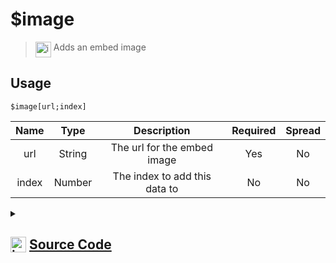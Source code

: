 # $image
> <img align="top" src="https://upload.wikimedia.org/wikipedia/commons/thumb/e/e4/Infobox_info_icon.svg/160px-Infobox_info_icon.svg.png?20150409153300" alt="image" width="25" height="auto"> Adds an embed image
## Usage
```
$image[url;index]
```
| Name | Type | Description | Required | Spread
| :---: | :---: | :---: | :---: | :---: |
url | String | The url for the embed image | Yes | No
index | Number | The index to add this data to | No | No
<details>
<summary>
    
## <img align="top" src="https://cdn4.iconfinder.com/data/icons/iconsimple-logotypes/512/github-512.png" alt="image" width="25" height="auto">  [Source Code](https://github.com/tryforge/ForgeScript-V2/blob/main/src/native/image.ts)
    
</summary>
    
```ts
import { ArgType, NativeFunction, Return } from "../structures"

export default new NativeFunction({
    name: "$image",
    version: "1.0.0",
    description: "Adds an embed image",
    unwrap: true,
    args: [
        {
            name: "url",
            description: "The url for the embed image",
            required: true,
            type: ArgType.String,
            rest: false,
        },
        {
            name: "index",
            description: "The index to add this data to",
            rest: false,
            type: ArgType.Number,
        },
    ],
    brackets: true,
    execute(ctx, [image, index]) {
        if (image) ctx.container.embed(index ?? 0).setImage(image)
        return this.success()
    },
})

```
    
</details>